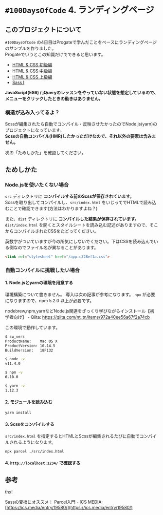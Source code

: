 # `#100DaysOfCode` 4. ランディングページ


## このプロジェクトについて

`#100DaysOfCode` の4日目はProgateで学んだことをベースにランディングページのサンプルを作りました。  
Progateでいうとこの知識だけでできると思います。

 - [HTML & CSS 初級編](https://prog-8.com/lessons/html/study/1)
 - [HTML & CSS 中級編](https://prog-8.com/lessons/html/study/2)
 - [HTML & CSS 上級編](https://prog-8.com/lessons/html/study/3)
 - [Sass Ⅰ](https://prog-8.com/lessons/sass/study/1)

**JavaScript(ES6) / jQueryのレッスンをやっていない状態を想定しているので、メニューをクリックしたときの動きはありません。**


### 構造が込み入ってるよ？

Scssが編集されたら自動でコンパイル・反映させたかったのでNode.js(yarn)のプロジェクトになっています。  
**Scssの自動コンパイル(HMR)したかっただけなので、それ以外の要素は含みません。**

次の「ためしかた」を確認してください。


## ためしかた

### Node.jsを使いたくない場合

`src` ディレクトリに **コンパイルする前のScssが保存されています。**  
Scssを取り出してコンパイルし、`src/index.html` をいじってでHTMLで読み込むことで確認できます(方法はわかりますよね？)


また、`dist` ディレクトリに **コンパイルした結果が保存されています。**   
`dist/index.html` を開くとスタイルシートを読み込む記述がありますので、そこからコンパイルされたCSSをたどってください。  

英数字がついていますが今の所気にしないでください。下はCSSを読み込んでいる例なのでファイル名が異なることがあります。

```html
<link rel="stylesheet" href="/app.c328ef1a.css">
```


### 自動コンパイルに挑戦したい場合

#### 1. Node.jsとyarnの環境を用意する

環境構築について書きません。 導入は次の記事が参考になります。
`npx` が必要になりますので、npm 5.2.0 以上が必要です。

nodebrew,npm,yarnなどNode.js関連をざっくり学びながらインストール【初学者向け】 - Qiita: https://qiita.com/nt_tn/items/972a40ee56a67f2a74cb

この環境で動作しています。

```bash
$ sw_vers
ProductName:	Mac OS X
ProductVersion:	10.14.5
BuildVersion:	18F132

$ node -v
v11.4.0

$ npm -v
6.10.0

$ yarn -v
1.12.3
```

#### 2. モジュールを読み込む

```bash
yarn install
```

#### 3. Scssをコンパイルする

`src/index.html` を指定するとHTMLとScssが編集されるたびに自動でコンパイルされるようになります。


```bash
npx parcel ./src/index.html
```


#### 4. `http://localhost:1234/` で確認する

## 参考

thx!

Sassの変換にオススメ！ Parcel入門 - ICS MEDIA: [https://ics.media/entry/19580/](https://ics.media/entry/19580/)
